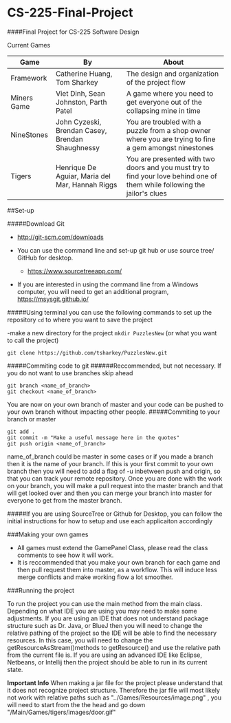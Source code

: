 # CS-225-Final-Project
####Final Project for CS-225 Software Design

Current Games

| Game | By | About |
|--------|--------|--------|
| Framework | Catherine Huang, Tom Sharkey | The design and organization of the project flow |
| Miners Game| Viet Dinh, Sean Johnston, Parth Patel | A game where you need to get everyone out of the collapsing mine in time |
| NineStones | John Cyzeski, Brendan Casey, Brendan Shaughnessy | You are troubled with a puzzle from a shop owner where you are trying to fine a gem amongst ninestones |
| Tigers | Henrique De Aguiar, Maria del Mar, Hannah Riggs | You are presented with two doors and you must try to find your love behind one of them while following the jailor's clues |

##Set-up

#####Download Git
* http://git-scm.com/downloads

* You can use the command line and set-up git hub or use source tree/ GitHub for desktop.
	* https://www.sourcetreeapp.com/ 
* If you are interested in using the command line from a Windows computer, you will need to get an additional program, https://msysgit.github.io/

#####Using terminal you can use the following commands to set up the repository
```cd``` to where you want to save the project

-make a new directory for the project
```mkdir PuzzlesNew``` (or what you want to call the project)

```git clone https://github.com/tsharkey/PuzzlesNew.git```

#####Commiting code to git
######Reccommended, but not necessary. If you do not want to use branches skip ahead
```
git branch <name_of_branch>
git checkout <name_of_branch>
```
You are now on your own branch of master and your code can be pushed to your own branch without impacting other people. 
#####Commiting to your branch or master
```
git add .
git commit -m "Make a useful message here in the quotes"
git push origin <name_of_branch>
```
name_of_branch could be master in some cases or if you made a branch then it is the name of your branch. If this is your first commit to your own branch then you will need to add a flag of -u inbetween push and origin, so that you can track your remote repository. Once you are done with the work on your branch, you will make a pull request into the master branch and that will get looked over and then you can merge your branch into master for everyone to get from the master branch.

#####If you are using SourceTree or Github for Desktop, you can follow the initial instructions for how to setup and use each applicaiton accordingly

###Making your own games
* All games must extend the GamePanel Class, please read the class comments
to see how it will work.
* It is reccommended that you make your own branch for each game and then pull request them into master, as a workflow. This will induce less merge conflicts and make working flow a lot smoother.


###Running the project

To run the project you can use the main method from the main class. Depending on what IDE you are using you may need to make some adjustments. If you are using an IDE that does not understand package structure such as Dr. Java, or BlueJ then you will need to change the relative pathing of the project so the IDE will be able to find the necessary resources. In this case, you will need to change the getResourceAsStream()methods to getResource() and use the relative path from the current file is. If you are using an advanced IDE like Eclipse, Netbeans, or Intellij then the project should be able to run in its current state.

****Important Info****
When making a jar file for the project please understand that it does not recognize
project structure. Therefore the jar file will most likely not work with relative paths such as
"../Games/Resources/image.png" , you will need to start from the the head and go down
"/Main/Games/tigers/images/door.gif"



